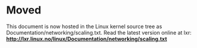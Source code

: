 # Moved #

This document is now hosted in the Linux kernel source tree as Documentation/networking/scaling.txt. Read the latest version online at lxr: **http://lxr.linux.no/linux/Documentation/networking/scaling.txt**